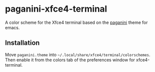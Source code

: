 # paganini-xfce4-terminal
A color scheme for the Xfce4 terminal based on the [paganini](https://github.com/onurtemizkan/paganini) theme for emacs.

## Installation
Move `paganini.theme` into `~/.local/share/xfce4/terminal/colorschemes`.
Then enable it from the colors tab of the preferences window for xfce4-terminal.